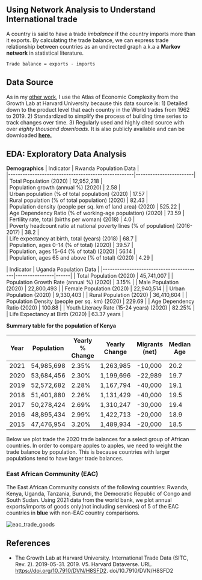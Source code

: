 ## Using Network Analysis to Understand International trade

A country is said to have a trade *imbalance* if the country imports more than it exports. By calculating the trade balance, we can express trade relationship between countries as an undirected graph a.k.a a **Markov network** in statistical literature.

```
Trade balance = exports - imports
```

**Data Source**
---------------
As in my [other work](https://github.com/LNshuti/LNSHUTI.github.io), I use the Atlas of Economic Complexity from the Growth Lab at Harvard University because this data source is: 1) Detailed down to the product level that each country in the World trades from 1962 to 2019. 2) Standardized to simplify the process of building time series to track changes over time. 3) Regularly used and highly cited source with over *eighty thousand downloads*. It is also publicly available and can be downloaded [**here.**](https://dataverse.harvard.edu/dataset.xhtml?persistentId=doi:10.7910/DVN/H8SFD2)

**EDA: Exploratory Data Analysis**
--------------------------------

**Demographics**
| Indicator | Rwanda Population Data |					
|----------------------------------------------------|------------------------|					
| Total Population (2020) | 12,952,218 |					
| Population growth (annual %) (2020) | 2.58 |					
| Urban population (% of total population) (2020) | 17.57 |					
| Rural population (% of total population) (2020) | 82.43 |					
| Population density (people per sq. km of land area) (2020) | 525.22 |					
| Age Dependency Ratio (% of working-age population) (2020) | 73.59 |					
| Fertility rate, total (births per woman) (2018) | 4.0 |					
| Poverty headcount ratio at national poverty lines (% of population) (2016-2017) | 38.2 |					
| Life expectancy at birth, total (years) (2018) | 68.7 |					
| Population, ages 0-14 (% of total) (2020) | 39.57 |					
| Population, ages 15-64 (% of total) (2020) | 56.14 |					
| Population, ages 65 and above (% of total) (2020) | 4.29 |					


| Indicator                              | Uganda Population Data          |
|-----------------------------------------|----------------|------|
| Total Population  (2020)                       | 45,741,007     | 
| Population Growth Rate (annual %)  (2020)          | 3.15%          |
| Male Population  (2020)                            | 22,800,493     | 
| Female Population  (2020)                          | 22,940,514     | 
| Urban Population  (2020)                            | 9,330,403      | 
| Rural Population   (2020)                         | 36,410,604     | 
| Population Density (people per sq. km) (2020)      | 229.69         | 
| Age Dependency Ratio   (2020)                     | 100.88         | 
| Youth Literacy Rate (15-24 years) (2020)          | 82.25%         | 
| Life Expectancy at Birth   (2020)                 | 63.37 years    | 

**Summary table for the population of Kenya** 

| Year | Population    | Yearly % Change | Yearly Change | Migrants (net) | Median Age | Fertility Rate | Population Density |
|------|---------------|-----------------|---------------|---------------|------------|----------------|--------------------|
| 2021 | 54,985,698    | 2.35%           | 1,263,985     | -10,000       | 20.2       | 3.64           | 93.0               |
| 2020 | 53,684,456    | 2.30%           | 1,199,696     | -22,989       | 19.7       | 3.65           | 90.0               |
| 2019 | 52,572,682    | 2.28%           | 1,167,794     | -40,000       | 19.1       | 3.66           | 88.1               |
| 2018 | 51,401,880    | 2.26%           | 1,131,429     | -40,000       | 19.5       | 3.52           | 86.2               |
| 2017 | 50,278,424    | 2.69%           | 1,310,247     | -30,000       | 19.4       | 3.9            | 84.4               |
| 2016 | 48,895,434    | 2.99%           | 1,422,713     | -20,000       | 18.9       | 4.09           | 82.0               |
| 2015 | 47,476,954    | 3.20%           | 1,489,934     | -20,000       | 18.5       | 4.35           | 79.7               |


Below we plot trade the 2020 trade balances for a select group of African countries. In order to compare apples to apples, we need to weight the trade balance by population. This is because countries with larger populations tend to have larger trade balances. 

### East African Community (EAC)
The East African Community consists of the following countries: Rwanda, Kenya, Uganda, Tanzania, Burundi, the Democratic Republic of Congo and South Sudan. Using 2021 data from the world bank, we plot annual exports/imports of goods only(not including services) of 5 of the EAC countries in **blue** with non-EAC country comparisons. 


![eac_trade_goods](https://user-images.githubusercontent.com/13305262/221357099-99bfd667-d185-4d6a-9bdd-f2213fb68e7d.png)

**References**
--------------
- The Growth Lab at Harvard University. International Trade Data (SITC, Rev. 2). 2019-05-31. 2019. V5. Harvard Dataverse. URL. https://doi.org/10.7910/DVN/H8SFD2. doi/10.7910/DVN/H8SFD2
